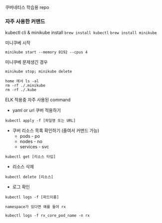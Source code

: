 쿠버네티스 학습용 repo

### 자주 사용한 커맨드
kubectl cli  & minikube install
`brew install kubectl`
`brew install minikube`

미니쿠베 시작
```
minikube start --memory 8192 --cpus 4
```

미니쿠베 문제생긴 경우
```
minikube stop; minikube delete

home 에서 ls -al
rm -rf ./.minikube
rm -rf ./.kube
```

ELK 적용중 자주 사용된 command
- yaml or url 쿠버 적용하기
```
kubectl apply -f [파일명 또는 URL]
```

- 쿠버 리소스 목록 확인하기 (줄여서 커맨드 가능)
	- pods  - po
	- nodes - no
	- services - svc
```
kubectl get [리소스 타입]
```

- 리소스 삭제
```
kubectl delete [리소스]
```

- 로그 확인
```
kubectl logs -f [파드이름] 

namespace가 있다면 예를 들어 rx

kubectl logs -f rx_core_pod_name -n rx
